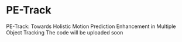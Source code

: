 # PE-Track
PE-Track: Towards Holistic Motion Prediction Enhancement in Multiple Object Tracking
The code will be uploaded soon
